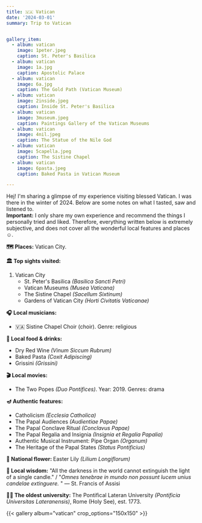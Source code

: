 ```yaml
---
title: 🇻🇦 Vatican
date: '2024-03-01'
summary: Trip to Vatican


gallery_item:
  - album: vatican
    image: 1peter.jpeg
    caption: St. Peter's Basilica
  - album: vatican
    image: 1a.jpg
    caption: Apostolic Palace
  - album: vatican
    image: 6a.jpg
    caption: The Gold Path (Vatican Museum)
  - album: vatican
    image: 2inside.jpeg
    caption: Inside St. Peter's Basilica
  - album: vatican
    image: 3museum.jpeg
    caption: Paintings Gallery of the Vatican Museums
  - album: vatican
    image: 4nil.jpeg
    caption: The Statue of the Nile God
  - album: vatican
    image: 5capella.jpeg
    caption: The Sistine Chapel
  - album: vatican
    image: 6pasta.jpeg
    caption: Baked Pasta in Vatican Museum

---
```

Hej! I'm sharing a glimpse of my experience visiting blessed Vatican. I was there in the winter of 2024. Below are some notes on what I tasted, saw and listened to.<br>
<b>Important:</b> I only share my own experience and recommend the things I personally tried and liked. Therefore, everything written below is extremely subjective, and does not cover all the wonderful local features and places ☺️.

<b>🗺 Places:</b> Vatican City.<br>

<b>🏛 Top sights visited: </b>
1. Vatican City
    - St. Peter's Basilica <i>(Basilica Sancti Petri)</i>
    - Vatican Museums <i>(Musea Vaticana)</i>
    - The Sistine Chapel <i>(Sacellum Sixtinum)</i>
    - Gardens of Vatican City <i>(Horti Civitatis Vaticanae)</i>

<b>🎧 Local musicians: </b>
- 🇻🇦 Sistine Chapel Choir (choir). Genre: religious


<b>🥘 Local food & drinks: </b>
- Dry Red Wine <i>(Vinum Siccum Rubrum)</i>
- Baked Pasta <i>(Coxit Adipiscing)</i>
- Grissini <i>(Grissini)</i>


<b>🎬 Local movies:</b>
- The Two Popes <i>(Duo Pontifices)</i>. Year: 2019. Genres: drama


<b>🪔 Authentic features:</b>
- Catholicism <i>(Ecclesia Catholica)</i>
- The Papal Audiences <i>(Audientiae Papae)</i>
- The Papal Conclave Ritual <i>(Conclavus Papae)</i>
- The Papal Regalia and Insignia <i>(Insignia et Regalia Papalia)</i>
- Authentic Musical Instrument: Pipe Organ <i>(Organum)</i> 
- The Heritage of the Papal States <i>(Status Pontificius)</i>

<b>💐 National flower: </b> Easter Lily <i>(Lilium Longiflorum)</i>


<b>🦉 Local wisdom:</b> "All the darkness in the world cannot extinguish the light of a single candle."  / "<i>Omnes tenebrae in mundo non possunt lucem unius candelae extinguere. </i>" — St. Francis of Assisi  

<b>👨‍🎓 The oldest university:</b> The Pontifical Lateran University <i>(Pontificia Universitas Lateranensis)</i>, Rome (Holy See), est. 1773. 

{{< gallery album="vatican" crop_options="150x150" >}}
   

